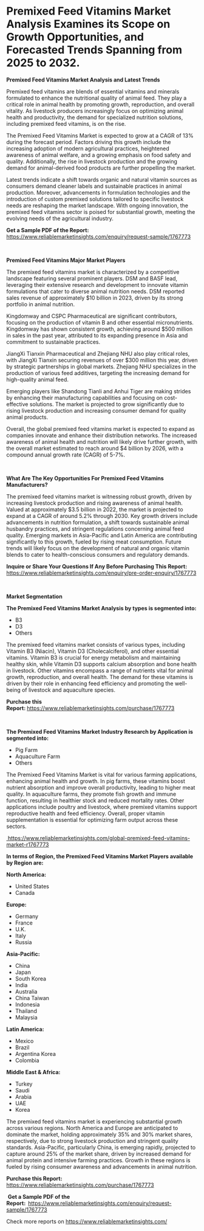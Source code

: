 <p><h1>Premixed Feed Vitamins Market Analysis Examines its Scope on Growth Opportunities, and Forecasted Trends Spanning from 2025 to 2032.</h1></p><p><strong>Premixed Feed Vitamins Market Analysis and Latest Trends</strong></p>
<p><p>Premixed feed vitamins are blends of essential vitamins and minerals formulated to enhance the nutritional quality of animal feed. They play a critical role in animal health by promoting growth, reproduction, and overall vitality. As livestock producers increasingly focus on optimizing animal health and productivity, the demand for specialized nutrition solutions, including premixed feed vitamins, is on the rise.</p><p>The Premixed Feed Vitamins Market is expected to grow at a CAGR of 13% during the forecast period. Factors driving this growth include the increasing adoption of modern agricultural practices, heightened awareness of animal welfare, and a growing emphasis on food safety and quality. Additionally, the rise in livestock production and the growing demand for animal-derived food products are further propelling the market.</p><p>Latest trends indicate a shift towards organic and natural vitamin sources as consumers demand cleaner labels and sustainable practices in animal production. Moreover, advancements in formulation technologies and the introduction of custom premixed solutions tailored to specific livestock needs are reshaping the market landscape. With ongoing innovation, the premixed feed vitamins sector is poised for substantial growth, meeting the evolving needs of the agricultural industry.</p></p>
<p><strong>Get a Sample PDF of the Report:&nbsp;</strong> <a href="https://www.reliablemarketinsights.com/enquiry/request-sample/1767773?utm_campaign=3015&utm_medium=2&utm_source=Github&utm_content=ia&utm_term=09032025&utm_id=premixed-feed-vitamins">https://www.reliablemarketinsights.com/enquiry/request-sample/1767773</a></p>
<p>&nbsp;</p>
<p><strong>Premixed Feed Vitamins Major Market Players</strong></p>
<p><p>The premixed feed vitamins market is characterized by a competitive landscape featuring several prominent players. DSM and BASF lead, leveraging their extensive research and development to innovate vitamin formulations that cater to diverse animal nutrition needs. DSM reported sales revenue of approximately $10 billion in 2023, driven by its strong portfolio in animal nutrition.</p><p>Kingdomway and CSPC Pharmaceutical are significant contributors, focusing on the production of vitamin B and other essential micronutrients. Kingdomway has shown consistent growth, achieving around $500 million in sales in the past year, attributed to its expanding presence in Asia and commitment to sustainable practices.</p><p>JiangXi Tianxin Pharmaceutical and Zhejiang NHU also play critical roles, with JiangXi Tianxin securing revenues of over $300 million this year, driven by strategic partnerships in global markets. Zhejiang NHU specializes in the production of various feed additives, targeting the increasing demand for high-quality animal feed.</p><p>Emerging players like Shandong Tianli and Anhui Tiger are making strides by enhancing their manufacturing capabilities and focusing on cost-effective solutions. The market is projected to grow significantly due to rising livestock production and increasing consumer demand for quality animal products.</p><p>Overall, the global premixed feed vitamins market is expected to expand as companies innovate and enhance their distribution networks. The increased awareness of animal health and nutrition will likely drive further growth, with the overall market estimated to reach around $4 billion by 2026, with a compound annual growth rate (CAGR) of 5-7%. </p></p>
<p>&nbsp;</p>
<p><strong>What Are The Key Opportunities For Premixed Feed Vitamins Manufacturers?</strong></p>
<p><p>The premixed feed vitamins market is witnessing robust growth, driven by increasing livestock production and rising awareness of animal health. Valued at approximately $3.5 billion in 2022, the market is projected to expand at a CAGR of around 5.2% through 2030. Key growth drivers include advancements in nutrition formulation, a shift towards sustainable animal husbandry practices, and stringent regulations concerning animal feed quality. Emerging markets in Asia-Pacific and Latin America are contributing significantly to this growth, fueled by rising meat consumption. Future trends will likely focus on the development of natural and organic vitamin blends to cater to health-conscious consumers and regulatory demands.</p></p>
<p><strong>Inquire or Share Your Questions If Any Before Purchasing This Report:</strong> <a href="https://www.reliablemarketinsights.com/enquiry/pre-order-enquiry/1767773?utm_campaign=3015&utm_medium=2&utm_source=Github&utm_content=ia&utm_term=09032025&utm_id=premixed-feed-vitamins">https://www.reliablemarketinsights.com/enquiry/pre-order-enquiry/1767773</a></p>
<p>&nbsp;</p>
<p><strong>Market Segmentation</strong></p>
<p><strong>The Premixed Feed Vitamins Market Analysis by types is segmented into:</strong></p>
<p><ul><li>B3</li><li>D3</li><li>Others</li></ul></p>
<p><p>The premixed feed vitamins market consists of various types, including Vitamin B3 (Niacin), Vitamin D3 (Cholecalciferol), and other essential vitamins. Vitamin B3 is crucial for energy metabolism and maintaining healthy skin, while Vitamin D3 supports calcium absorption and bone health in livestock. Other vitamins encompass a range of nutrients vital for animal growth, reproduction, and overall health. The demand for these vitamins is driven by their role in enhancing feed efficiency and promoting the well-being of livestock and aquaculture species.</p></p>
<p><strong>Purchase this Report:&nbsp;</strong><a href="https://www.reliablemarketinsights.com/purchase/1767773?utm_campaign=3015&utm_medium=2&utm_source=Github&utm_content=ia&utm_term=09032025&utm_id=premixed-feed-vitamins">https://www.reliablemarketinsights.com/purchase/1767773</a></p>
<p>&nbsp;</p>
<p><strong>The Premixed Feed Vitamins Market Industry Research by Application is segmented into:</strong></p>
<p><ul><li>Pig Farm</li><li>Aquaculture Farm</li><li>Others</li></ul></p>
<p><p>The Premixed Feed Vitamins Market is vital for various farming applications, enhancing animal health and growth. In pig farms, these vitamins boost nutrient absorption and improve overall productivity, leading to higher meat quality. In aquaculture farms, they promote fish growth and immune function, resulting in healthier stock and reduced mortality rates. Other applications include poultry and livestock, where premixed vitamins support reproductive health and feed efficiency. Overall, proper vitamin supplementation is essential for optimizing farm output across these sectors.</p></p>
<p><a href="https://www.reliablemarketinsights.com/global-premixed-feed-vitamins-market-r1767773?utm_campaign=3015&utm_medium=2&utm_source=Github&utm_content=ia&utm_term=09032025&utm_id=premixed-feed-vitamins">&nbsp;https://www.reliablemarketinsights.com/global-premixed-feed-vitamins-market-r1767773</a></p>
<p><strong>In terms of Region, the Premixed Feed Vitamins Market Players available by Region are:</strong></p>
<p>
    <p> <strong> North America: </strong>
        <ul>
            <li>United States</li>
            <li>Canada</li>
        </ul>
        </p> 
    <p> <strong> Europe: </strong>
        <ul>
            <li>Germany</li>
            <li>France</li>
            <li>U.K.</li>
            <li>Italy</li>
            <li>Russia</li>
        </ul>
        </p> 
    <p> <strong> Asia-Pacific: </strong>
        <ul>
            <li>China</li>
            <li>Japan</li>
            <li>South Korea</li>
            <li>India</li>
            <li>Australia</li>
            <li>China Taiwan</li>
            <li>Indonesia</li>
            <li>Thailand</li>
            <li>Malaysia</li>
        </ul>
        </p> 
    <p> <strong> Latin America: </strong>
        <ul>
            <li>Mexico</li>
            <li>Brazil</li>
            <li>Argentina Korea</li>
            <li>Colombia</li>
        </ul>
        </p> 
    <p> <strong> Middle East & Africa: </strong>
        <ul>
            <li>Turkey</li>
            <li>Saudi</li>
            <li>Arabia</li>
            <li>UAE</li>
            <li>Korea</li>
        </ul>
    </p>
    </p>
<p><p>The premixed feed vitamins market is experiencing substantial growth across various regions. North America and Europe are anticipated to dominate the market, holding approximately 35% and 30% market shares, respectively, due to strong livestock production and stringent quality standards. Asia-Pacific, particularly China, is emerging rapidly, projected to capture around 25% of the market share, driven by increased demand for animal protein and intensive farming practices. Growth in these regions is fueled by rising consumer awareness and advancements in animal nutrition.</p></p>
<p><strong>Purchase this Report: </strong><a href="https://www.reliablemarketinsights.com/purchase/1767773?utm_campaign=3015&utm_medium=2&utm_source=Github&utm_content=ia&utm_term=09032025&utm_id=premixed-feed-vitamins">https://www.reliablemarketinsights.com/purchase/1767773</a></p>
<p>&nbsp;<strong>Get a Sample PDF of the Report:&nbsp;&nbsp;</strong><a href="https://www.reliablemarketinsights.com/enquiry/request-sample/1767773?utm_campaign=3015&utm_medium=2&utm_source=Github&utm_content=ia&utm_term=09032025&utm_id=premixed-feed-vitamins">https://www.reliablemarketinsights.com/enquiry/request-sample/1767773</a></p>
<p><strong></strong></p>
<p>Check more reports on <a href="https://www.reliablemarketinsights.com/?utm_campaign=3015&utm_medium=2&utm_source=Github&utm_content=ia&utm_term=09032025&utm_id=premixed-feed-vitamins">https://www.reliablemarketinsights.com/</a></p>